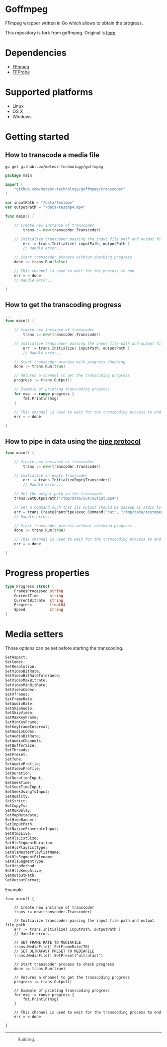 ﻿# Goffmpeg

FFmpeg wrapper written in Go which allows to obtain the progress.

This repository is fork from goffmpeg. Original is [here](https://github.com/xfrr/goffmpeg).

# Dependencies

- [FFmpeg](https://www.ffmpeg.org/)
- [FFProbe](https://www.ffmpeg.org/ffprobe.html)

# Supported platforms

- Linux
- OS X
- Windows

# Getting started

## How to transcode a media file

```shell
go get github.com/meteor-technology/goffmpeg
```

```go
package main

import (
    "github.com/meteor-technology/goffmpeg/transcoder"
)

var inputPath = "/data/testmov"
var outputPath = "/data/testmp4.mp4"

func main() {

	// Create new instance of transcoder
    	trans := new(transcoder.Transcoder)

	// Initialize transcoder passing the input file path and output file path
    	err := trans.Initialize( inputPath, outputPath )
    	// Handle error...

	// Start transcoder process without checking progress
	done := trans.Run(false)

	// This channel is used to wait for the process to end
	err = <-done
	// Handle error...

}
```

## How to get the transcoding progress

```go
...
func main() {

	// Create new instance of transcoder
    	trans := new(transcoder.Transcoder)

	// Initialize transcoder passing the input file path and output file path
    	err := trans.Initialize( inputPath, outputPath )
    	// Handle error...

	// Start transcoder process with progress checking
	done := trans.Run(true)

	// Returns a channel to get the transcoding progress
	progress := trans.Output()

	// Example of printing transcoding progress
	for msg := range progress {
		fmt.Println(msg)
	}

	// This channel is used to wait for the transcoding process to end
	err = <-done

}
```

## How to pipe in data using the [pipe protocol](https://ffmpeg.org/ffmpeg-protocols.html#pipe)

```go
func main() {

	// Create new instance of transcoder
    	trans := new(transcoder.Transcoder)

	// Initialize an empty transcoder
    	err := trans.InitializeEmptyTranscoder()
    	// Handle error...

	// Set the output path on the transcoder
	trans.SetOutputPath("/tmp/data/out/output.mp4")

	// Set a command such that its output should be passed as stdin to ffmpeg
	err = trans.CreateInputPipe(exec.Command("cat", "/tmp/data/testmpeg"))
	// Handle error...

	// Start transcoder process without checking progress
	done := trans.Run(true)

	// This channel is used to wait for the transcoding process to end
	err = <-done

}
```

# Progress properties

```go
type Progress struct {
	FramesProcessed string
	CurrentTime     string
	CurrentBitrate  string
	Progress        float64
	Speed           string
}
```

# Media setters

Those options can be set before starting the transcoding.

```js
SetAspect;
SetCodec;
SetResolution;
SetVideoBitRate;
SetVideoBitRateTolerance;
SetVideoMaxBitrate;
SetVideoMinBitRate;
SetVideoCodec;
SetVframes;
SetFrameRate;
SetAudioRate;
SetSkipAudio;
SetSkipVideo;
SetMaxKeyFrame;
SetMinKeyFrame;
SetKeyframeInterval;
SetAudioCodec;
SetAudioBitRate;
SetAudioChannels;
SetBufferSize;
SetThreads;
SetPreset;
SetTune;
SetAudioProfile;
SetVideoProfile;
SetDuration;
SetDurationInput;
SetSeekTime;
SetSeekTimeInput;
SetSeekUsingTsInput;
SetQuality;
SetStrict;
SetCopyTs;
SetMuxDelay;
SetMapMetadata;
SetHideBanner;
SetInputPath;
SetNativeFramerateInput;
SetRtmpLive;
SetHlsListSize;
SetHlsSegmentDuration;
SetHlsPlaylistType;
SetHlsMasterPlaylistName;
SetHlsSegmentFilename;
SetHlsSegmentType;
SetHttpMethod;
SetHttpKeepAlive;
SetOutputPath;
SetOutputFormat;
```

Example

```golang
func main() {

	// Create new instance of transcoder
	trans := new(transcoder.Transcoder)

	// Initialize transcoder passing the input file path and output file path
	err := trans.Initialize( inputPath, outputPath )
	// Handle error...

	// SET FRAME RATE TO MEDIAFILE
	trans.MediaFile().SetFrameRate(70)
	// SET ULTRAFAST PRESET TO MEDIAFILE
	trans.MediaFile().SetPreset("ultrafast")

	// Start transcoder process to check progress
	done := trans.Run(true)

	// Returns a channel to get the transcoding progress
	progress := trans.Output()

	// Example of printing transcoding progress
	for msg := range progress {
		fmt.Println(msg)
	}

	// This channel is used to wait for the transcoding process to end
	err = <-done

}
```

---

> Building...
